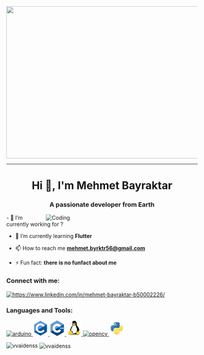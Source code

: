 <img width="1000" height="400" align="center" src="https://media0.giphy.com/media/BPJmthQ3YRwD6QqcVD/giphy.gif?cid=ecf05e47pz00u6ssl8q6zu6bkrlqze6c65akuxajkiiy5v3r&ep=v1_gifs_search&rid=giphy.gif&ct=g">
<hr/>
<h1 align="center">Hi 👋, I'm Mehmet Bayraktar</h1>
<h3 align="center">A passionate developer from Earth</h3>
<img align="right" alt="Coding" width="400" src="https://media2.giphy.com/media/PtdOBG0BD9Vvi/giphy.gif?cid=ecf05e47lapq6uhpkgxxdcum4xscrqc31fcd90uaf9w2z204&ep=v1_gifs_search&rid=giphy.gif&ct=g">
- 🔭 I’m currently working for ?

- 🌱 I’m currently learning **Flutter**

- 📫 How to reach me **mehmet.byrktr56@gmail.com**

- ⚡ Fun fact: **there is no funfact about me**

<h3 align="left">Connect with me:</h3>
<p align="left">
<a href="https://linkedin.com/in/https://www.linkedin.com/in/mehmet-bayraktar-b50002226/" target="blank"><img align="center" src="https://raw.githubusercontent.com/rahuldkjain/github-profile-readme-generator/master/src/images/icons/Social/linked-in-alt.svg" alt="https://www.linkedin.com/in/mehmet-bayraktar-b50002226/" height="30" width="40" /></a>
</p>

<h3 align="left">Languages and Tools:</h3>
<p align="left"> <a href="https://www.arduino.cc/" target="_blank" rel="noreferrer"> <img src="https://cdn.worldvectorlogo.com/logos/arduino-1.svg" alt="arduino" width="40" height="40"/> </a> <a href="https://www.cprogramming.com/" target="_blank" rel="noreferrer"> <img src="https://raw.githubusercontent.com/devicons/devicon/master/icons/c/c-original.svg" alt="c" width="40" height="40"/> </a> <a href="https://www.w3schools.com/cpp/" target="_blank" rel="noreferrer"> <img src="https://raw.githubusercontent.com/devicons/devicon/master/icons/cplusplus/cplusplus-original.svg" alt="cplusplus" width="40" height="40"/> </a> <a href="https://www.linux.org/" target="_blank" rel="noreferrer"> <img src="https://raw.githubusercontent.com/devicons/devicon/master/icons/linux/linux-original.svg" alt="linux" width="40" height="40"/> </a> <a href="https://opencv.org/" target="_blank" rel="noreferrer"> <img src="https://www.vectorlogo.zone/logos/opencv/opencv-icon.svg" alt="opencv" width="40" height="40"/> </a> <a href="https://www.python.org" target="_blank" rel="noreferrer"> <img src="https://raw.githubusercontent.com/devicons/devicon/master/icons/python/python-original.svg" alt="python" width="40" height="40"/> </a> </p>

<p><img align="left" src="https://github-readme-stats.vercel.app/api/top-langs?username=vvaidenss&show_icons=true&locale=en&layout=compact" alt="vvaidenss" /></p>

<p>&nbsp;<img align="center" src="https://github-readme-stats.vercel.app/api?username=vvaidenss&show_icons=true&locale=en" alt="vvaidenss" /></p>
